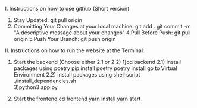 I. Instructions on how to use github (Short version)

1. Stay Updated:
   git pull origin
3. Committing Your Changes at your local machine:
   git add .
   git commit -m "A descriptive message about your changes"
4.Pull Before Push:
  git pull origin
5.Push Your Branch:
  git push origin


II. Instructions on how to run the website at the Terminal:

1. Start the backend (Choose either 2.1 or 2.2)
1)cd backend
2.1) Install packages using poetry
   pip install poetry
   poetry install
   go to Virtual Environment
2.2) Install packages using shell script
   ./install_dependencies.sh  
3)python3 app.py

2. Start the frontend
cd frontend
yarn install
yarn start
